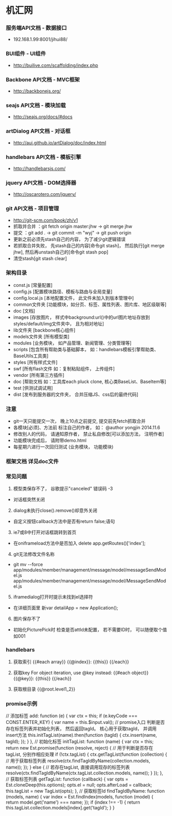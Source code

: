 机汇网
====

### 服务端API文档 - 数据接口
- 192.168.1.99:8001/jihui88/

### BUI组件 - UI组件
- http://builive.com/scaffolding/index.php

### Backbone API文档 - MVC框架
- http://backbonejs.org/

### seajs API文档 - 模块加载
- http://seajs.org/docs/#docs

### artDialog API文档 - 对话框
- http://aui.github.io/artDialog/doc/index.html

### handlebars API文档 - 模板引擎
- http://handlebarsjs.com/

### jquery API文档 - DOM选择器
- http://oscarotero.com/jquery/

### git API文档 - 项目管理
- http://git-scm.com/book/zh/v1
- 抓取并合并 ：git fetch origin master:jhw -> git merge jhw
- 提交 ：git add . -> git commit -m "wyj" -> git push origin
- 更新之前必须先stash自己的内容， 为了减少git逻辑错误
- 若抓取合并失败， 先stash自己的内容[命令git stash]， 然后执行[git merge jhw], 然后再unstash自己的[命令git stash pop]
- 清空stash[git stash clear]

### 架构目录
- const.js [常量配置]
- config.js [配置模块路径、模板与路由与全局变量]
- config.local.js [本地配置文件， 此文件未加入到版本管理中]
- common文件夹 [功能模块，如分页、标签、属性列表、图片库、地区级联等]
- doc [文档]
- images [存放图片， 样式中background:url()中的url图片地址存放到styles/default/img文件夹中， 且为相对地址]
- lib文件夹 [backbone核心组件]
- models文件夹 [所有模型类]
- modules [业务模块， 如产品管理、新闻管理、分类管理等]
- scripts [包含所有帮助类与基础脚本， 如：handlebars模板引擎帮助类、BaseUtils工具类]
- styles [所有样式文件]
- swf [所有flash文件 如：复制粘贴组件， 上传组件]
- vendor [所有第三方插件]
- doc [帮助文档 如：工具库each pluck clone, 核心类BaseList、BaseItem等]
- test [供测试调试用]
- dist [发布到服务器的文件夹， 合并压缩JS、css后的最终代码]

### 注意
- git一天只能提交一次， 晚上10点之前提交, 提交前先fetch抓取合并
- 各模块[必须]、方法前 标注自己的作者， 如： @author yongjin 2014.11.6
- 修改别人的代码， 请通知原作者， 禁止私自修改[可以添加方法， 注明作者]
- 功能模块完成后， 请附带demo.html
- 每星期六进行一次回归测试 (业务模块， 功能模块)

### 框架文档 详见doc文件
 
### 常见问题
1) 模型类保存不了， 谷歌提示"canceled" 错误码 -3  
 - 对话框突然关闭
2) dialog未执行close().remove()却意外关闭
 - 自定义按钮callback方法中是否有return false;语句
3) ie7或8中打开对话框跳转到首页
 - 在oniframeload方法中是否加入 delete app.getRoutes()['index'];
4) git无法修改文件名称
 - git mv --force app/modules/member/management/message/model/messageSendModel.js  app/modules/member/management/message/model/MessageSendModel.js 
5) iframedialog打开时提示未找到el选择符
 - 在详细页面里 新var detailApp = new Application();
6) 图片保存不了
 - 初始化PicturePick时 检查是否attId未配置， 若不需要ID时， 可以随便取个值如001
 
### handlebars
1) 获取索引
{{#each array}}
    {{@index}}: {{this}}
{{/each}}

2) 获取key
For object iteration, use @key instead:
{{#each object}}
    {{@key}}: {{this}}
{{/each}} 
3) 获取根目录
{{@root.level1_2}}

### promise示例
// 添加标签
add: function (e) {
  var ctx = this;
  if (e.keyCode === CONST.ENTER_KEY) {
    var name = this.$input.val();
    // promise入口 判断是否存在标签列表并初始化列表， 然后返回tagId。 核心用于获取tagId， 并调用insert方法
    this.initTagList(name).then(function (tagId) {
       ctx.insert(name, tagId);
    });
  }
},
// 初始化标签
initTagList: function (name) {
    var ctx = this;
    return new Est.promise(function (resolve, reject) {
        // 用于判断是否存在tagList, 分别作相应处理
        if (!ctx.tagList) {
            ctx.getTagList(function (collection) { // 用于获取标签列表
                resolve(ctx.findTagIdByName(collection.models, name));
            });
        } else {
            // 若存在tagList, 直接调用现存的标签列表
            resolve(ctx.findTagIdByName(ctx.tagList.collection.models, name));
        }
    });
},
// 获取标签列表
getTagList: function (callback) {
    var opts = Est.cloneDeep(this.options);
    opts.el = null;
    opts.afterLoad = callback;
    this.tagList = new TagList(opts);
},
// 获取标签Id
findTagIdByName: function (models, name) {
    var index = Est.findIndex(models, function (model) {
      return model.get('name') === name;
    });
    if (index !== -1) {
      return this.tagList.collection.models[index].get('tagId');
    }
}
